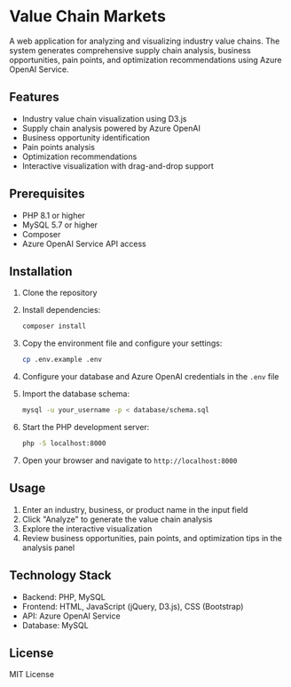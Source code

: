 # Value Chain Markets

A web application for analyzing and visualizing industry value chains. The system generates comprehensive supply chain analysis, business opportunities, pain points, and optimization recommendations using Azure OpenAI Service.

## Features

- Industry value chain visualization using D3.js
- Supply chain analysis powered by Azure OpenAI
- Business opportunity identification
- Pain points analysis
- Optimization recommendations
- Interactive visualization with drag-and-drop support

## Prerequisites

- PHP 8.1 or higher
- MySQL 5.7 or higher
- Composer
- Azure OpenAI Service API access

## Installation

1. Clone the repository
2. Install dependencies:
   ```bash
   composer install
   ```

3. Copy the environment file and configure your settings:
   ```bash
   cp .env.example .env
   ```

4. Configure your database and Azure OpenAI credentials in the `.env` file

5. Import the database schema:
   ```bash
   mysql -u your_username -p < database/schema.sql
   ```

6. Start the PHP development server:
   ```bash
   php -S localhost:8000
   ```

7. Open your browser and navigate to `http://localhost:8000`

## Usage

1. Enter an industry, business, or product name in the input field
2. Click "Analyze" to generate the value chain analysis
3. Explore the interactive visualization
4. Review business opportunities, pain points, and optimization tips in the analysis panel

## Technology Stack

- Backend: PHP, MySQL
- Frontend: HTML, JavaScript (jQuery, D3.js), CSS (Bootstrap)
- API: Azure OpenAI Service
- Database: MySQL

## License

MIT License
